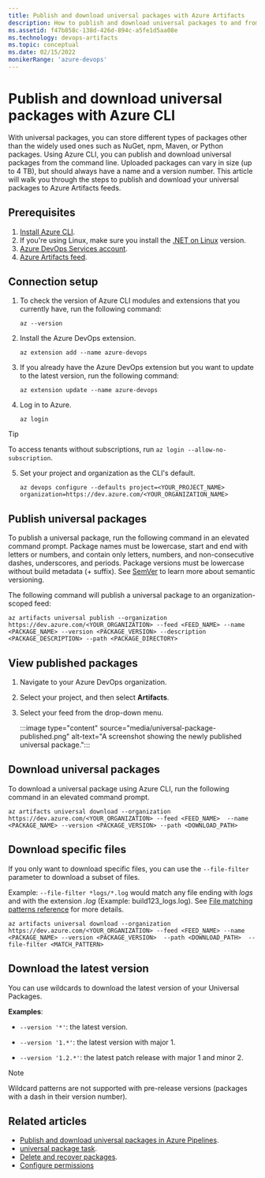 ```yaml
---
title: Publish and download universal packages with Azure Artifacts
description: How to publish and download universal packages to and from Artifacts feeds.
ms.assetid: f47b858c-138d-426d-894c-a5fe1d5aa08e
ms.technology: devops-artifacts
ms.topic: conceptual
ms.date: 02/15/2022
monikerRange: 'azure-devops'
---
```


# Publish and download universal packages with Azure CLI

With universal packages, you can store different types of packages other than the widely used ones such as NuGet, npm, Maven, or Python packages. Using Azure CLI, you can publish and download universal packages from the command line. Uploaded packages can vary in size (up to 4 TB), but should always have a name and a version number. This article will walk you through the steps to publish and download your universal packages to Azure Artifacts feeds.

## Prerequisites

1. [Install Azure CLI](/cli/azure/install-azure-cli).
1. If you're using Linux, make sure you install the [.NET on Linux](/dotnet/core/linux-prerequisites) version.
1. [Azure DevOps Services account](https://azure.microsoft.com/services/devops/).
1. [Azure Artifacts feed](../get-started-nuget.md).

## Connection setup

1. To check the version of Azure CLI modules and extensions that you currently have, run the following command: 

   ```azurecli
   az --version
   ```

2. Install the Azure DevOps extension.

   ```azurecli
   az extension add --name azure-devops
   ```

3. If you already have the Azure DevOps extension but you want to update to the latest version, run the following command:

   ```azurecli
   az extension update --name azure-devops
   ```

4. Log in to Azure.

    ```azurecli
    az login
    ```

> [!TIP]
> To access tenants without subscriptions, run `az login --allow-no-subscription`.

5. Set your project and organization as the CLI's default.

    ```azurecli
    az devops configure --defaults project=<YOUR_PROJECT_NAME> organization=https://dev.azure.com/<YOUR_ORGANIZATION_NAME> 
    ```

## Publish universal packages

To publish a universal package, run the following command in an elevated command prompt. Package names must be lowercase, start and end with letters or numbers, and contain only letters, numbers, and non-consecutive dashes, underscores, and periods. Package versions must be lowercase without build metadata (+ suffix). See [SemVer](https://semver.org/spec/v2.0.0.html) to learn more about semantic versioning.

The following command will publish a universal package to an organization-scoped feed:

```azurecli
az artifacts universal publish --organization https://dev.azure.com/<YOUR_ORGANIZATION> --feed <FEED_NAME> --name <PACKAGE_NAME> --version <PACKAGE_VERSION> --description <PACKAGE_DESCRIPTION> --path <PACKAGE_DIRECTORY>
```

## View published packages

1. Navigate to your Azure DevOps organization.

1. Select your project, and then select **Artifacts**.

1. Select your feed from the drop-down menu. 

    :::image type="content" source="media/universal-package-published.png" alt-text="A screenshot showing the newly published universal package.":::

## Download universal packages

To download a universal package using Azure CLI, run the following command in an elevated command prompt.

```azurecli
az artifacts universal download --organization https://dev.azure.com/<YOUR_ORGANIZATION> --feed <FEED_NAME>  --name <PACKAGE_NAME> --version <PACKAGE_VERSION> --path <DOWNLOAD_PATH>
```

## Download specific files

If you only want to download specific files, you can use the `--file-filter` parameter to download a subset of files.

Example: `--file-filter *logs/*.log` would match any file ending with *logs* and with the extension *.log* (Example: build123_logs.log). See [File matching patterns reference](../../pipelines/tasks/file-matching-patterns.md) for more details.

```azurecli
az artifacts universal download --organization https://dev.azure.com/<YOUR_ORGANIZATION> --feed <FEED_NAME> --name <PACKAGE_NAME> --version <PACKAGE_VERSION>  --path <DOWNLOAD_PATH>  --file-filter <MATCH_PATTERN>
```

## Download the latest version

You can use wildcards to download the latest version of your Universal Packages.

**Examples**:

- `--version '*'`: the latest version.

- `--version '1.*'`: the latest version with major 1.

- `--version '1.2.*'`: the latest patch release with major 1 and minor 2.  
  
> [!NOTE]
> Wildcard patterns are not supported with pre-release versions (packages with a dash in their version number).

## Related articles

- [Publish and download universal packages in Azure Pipelines](../../pipelines/artifacts/universal-packages.md).
- [universal package task](/azure/devops/pipelines/tasks/reference/universal-packages-v0).
- [Delete and recover packages](../how-to/delete-and-recover-packages.md).
- [Configure permissions](../feeds/feed-permissions.md)
